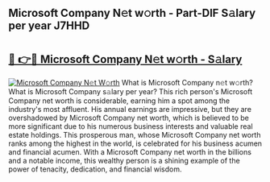 ## Microsoft Company N𝚎t w𝚘rth - Part-DlF S𝚊lary per year J7HHD

# <h2><a href="http://gc0waz.nevu.top/?p=Microsoft+Company">🔗 👉🔴 Microsoft Company N𝚎t w𝚘rth - S𝚊lary</a></h2>

[![Microsoft Company N𝚎t W𝚘rth](https://i.imgur.com/Oavwk0R.jpeg)](http://gc0waz.nevu.top/?p=Microsoft+Company)
What is Microsoft Company n𝚎t w𝚘rth? What is Microsoft Company s𝚊lary per year?
This rich person's Microsoft Company net worth is considerable, earning him a spot among the industry's most affluent. His annual earnings are impressive, but they are overshadowed by Microsoft Company net worth, which is believed to be more significant due to his numerous business interests and valuable real estate holdings. This prosperous man, whose Microsoft Company net worth ranks among the highest in the world, is celebrated for his business acumen and financial acumen. With a Microsoft Company net worth in the billions and a notable income, this wealthy person is a shining example of the power of tenacity, dedication, and financial wisdom.
